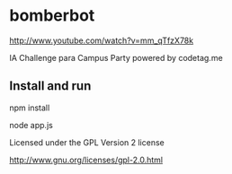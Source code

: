 bomberbot
=========

http://www.youtube.com/watch?v=mm_qTfzX78k

IA Challenge para Campus Party powered by codetag.me



Install and run
----------------

npm install

node app.js

Licensed under the GPL Version 2 license

http://www.gnu.org/licenses/gpl-2.0.html
